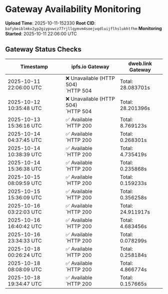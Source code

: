 # Gateway Availability Monitoring

**Upload Time**: 2025-10-11-152330
**Root CID**: `bafybeiblmkv2yp2giypvwcz77rjllqymvm4soejvqdluijflhslukhtfhm`
**Monitoring Started**: 2025-10-11 22:06:00 UTC

## Gateway Status Checks

| Timestamp | ipfs.io Gateway | dweb.link Gateway |
|-----------|-----------------|-------------------|
| 2025-10-11 22:06:00 UTC | ❌ Unavailable (HTTP 504)<br>`HTTP 504 | Total: 28.083701s | DNS: 0.009973s | Connect: 0.016063s | Transfer: 28.083612s | Size: 148 bytes` | ❌ Unavailable (HTTP 504)<br>`HTTP 504 | Total: 28.118414s | DNS: 0.032396s | Connect: 0.038520s | Transfer: 28.118343s | Size: 148 bytes` |
| 2025-10-12 10:35:48 UTC | ❌ Unavailable (HTTP 504)<br>`HTTP 504 | Total: 28.201396s | DNS: 0.110718s | Connect: 0.112375s | Transfer: 28.201315s | Size: 148 bytes` | ❌ Unavailable (HTTP 504)<br>`HTTP 504 | Total: 28.116688s | DNS: 0.024183s | Connect: 0.026612s | Transfer: 28.116610s | Size: 148 bytes` |
| 2025-10-13 15:36:16 UTC | ✅ Available<br>`HTTP 200 | Total: 8.769123s | DNS: 0.197451s | Connect: 0.212909s | Transfer: 8.767546s | Size: 50098 bytes` | ✅ Available<br>`HTTP 200 | Total: 6.014852s | DNS: 0.039244s | Connect: 0.054616s | Transfer: 6.014389s | Size: 50098 bytes` |
| 2025-10-14 04:37:45 UTC | ✅ Available<br>`HTTP 200 | Total: 0.268301s | DNS: 0.189869s | Connect: 0.192620s | Transfer: 0.267957s | Size: 50098 bytes` | ✅ Available<br>`HTTP 200 | Total: 0.113596s | DNS: 0.052595s | Connect: 0.054501s | Transfer: 0.113256s | Size: 50098 bytes` |
| 2025-10-14 10:38:39 UTC | ✅ Available<br>`HTTP 200 | Total: 4.735419s | DNS: 0.146493s | Connect: 0.155010s | Transfer: 4.735079s | Size: 50098 bytes` | ✅ Available<br>`HTTP 200 | Total: 2.642310s | DNS: 0.042575s | Connect: 0.051524s | Transfer: 2.641134s | Size: 50098 bytes` |
| 2025-10-14 15:36:38 UTC | ✅ Available<br>`HTTP 200 | Total: 0.235868s | DNS: 0.169993s | Connect: 0.171376s | Transfer: 0.234425s | Size: 50098 bytes` | ✅ Available<br>`HTTP 200 | Total: 0.157309s | DNS: 0.045373s | Connect: 0.046734s | Transfer: 0.156807s | Size: 50098 bytes` |
| 2025-10-15 08:09:59 UTC | ✅ Available<br>`HTTP 200 | Total: 0.159233s | DNS: 0.108365s | Connect: 0.110895s | Transfer: 0.158835s | Size: 50098 bytes` | ✅ Available<br>`HTTP 200 | Total: 4.972165s | DNS: 0.041080s | Connect: 0.042666s | Transfer: 4.971853s | Size: 50098 bytes` |
| 2025-10-15 15:36:09 UTC | ✅ Available<br>`HTTP 200 | Total: 0.356258s | DNS: 0.174952s | Connect: 0.188936s | Transfer: 0.355504s | Size: 50098 bytes` | ✅ Available<br>`HTTP 200 | Total: 0.212073s | DNS: 0.072728s | Connect: 0.085045s | Transfer: 0.211187s | Size: 50098 bytes` |
| 2025-10-16 03:22:03 UTC | ✅ Available<br>`HTTP 200 | Total: 24.911917s | DNS: 0.091411s | Connect: 0.097257s | Transfer: 24.911633s | Size: 50098 bytes` | ✅ Available<br>`HTTP 200 | Total: 4.583675s | DNS: 0.055349s | Connect: 0.060920s | Transfer: 4.583296s | Size: 50098 bytes` |
| 2025-10-16 16:40:42 UTC | ✅ Available<br>`HTTP 200 | Total: 4.683456s | DNS: 0.152081s | Connect: 0.153964s | Transfer: 4.683165s | Size: 50098 bytes` | ✅ Available<br>`HTTP 200 | Total: 0.140674s | DNS: 0.028322s | Connect: 0.029918s | Transfer: 0.140328s | Size: 50098 bytes` |
| 2025-10-16 23:34:33 UTC | ✅ Available<br>`HTTP 200 | Total: 0.078299s | DNS: 0.011847s | Connect: 0.014122s | Transfer: 0.077548s | Size: 50098 bytes` | ✅ Available<br>`HTTP 200 | Total: 0.084911s | DNS: 0.008015s | Connect: 0.010338s | Transfer: 0.084496s | Size: 50098 bytes` |
| 2025-10-18 00:26:24 UTC | ✅ Available<br>`HTTP 200 | Total: 0.258184s | DNS: 0.148694s | Connect: 0.163143s | Transfer: 0.257587s | Size: 50098 bytes` | ✅ Available<br>`HTTP 200 | Total: 2.266156s | DNS: 0.060008s | Connect: 0.074309s | Transfer: 2.265628s | Size: 50098 bytes` |
| 2025-10-18 08:08:09 UTC | ✅ Available<br>`HTTP 200 | Total: 4.866774s | DNS: 0.022619s | Connect: 0.032306s | Transfer: 4.866428s | Size: 50098 bytes` | ✅ Available<br>`HTTP 200 | Total: 4.886814s | DNS: 0.030545s | Connect: 0.032620s | Transfer: 4.886492s | Size: 50098 bytes` |
| 2025-10-18 19:34:47 UTC | ✅ Available<br>`HTTP 200 | Total: 0.157665s | DNS: 0.095308s | Connect: 0.097995s | Transfer: 0.157260s | Size: 50098 bytes` | ✅ Available<br>`HTTP 200 | Total: 0.111084s | DNS: 0.048382s | Connect: 0.050837s | Transfer: 0.110763s | Size: 50098 bytes` |
